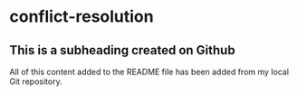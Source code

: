 # conflict-resolution

## This is a subheading created on Github

All of this content added to the README file has been added from my local Git repository.
